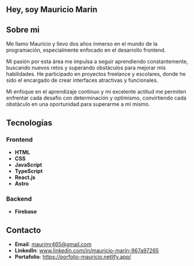 ## Hey, soy Mauricio Marin

## Sobre mi

Me llamo Mauricio y llevo dos años inmerso en el mundo de la programación, especialmente enfocado en el desarrollo frontend.

Mi pasión por esta área me impulsa a seguir aprendiendo constantemente, buscando nuevos retos y superando obstáculos para mejorar mis habilidades. He participado en proyectos freelance y escolares, donde he sido el encargado de crear interfaces atractivas y funcionales.

Mi enfoque en el aprendizaje continuo y mi excelente actitud me permiten enfrentar cada desafío con determinación y optimismo, convirtiendo cada obstáculo en una oportunidad para superarme a mí mismo.

## Tecnologías

### Frontend

- **HTML**
- **CSS**
- **JavaScript**
- **TypeScript**
- **React.js**
- **Astro**

### Backend
- **Firebase**


## Contacto

- **Email**: maurimr465@gmail.com
- **LinkedIn**: www.linkedin.com/in/mauricio-marín-967a97265
- **Portafolio**: https://porfolio-mauricio.netlify.app/

